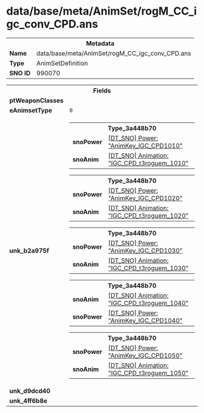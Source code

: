 <h1>data/base/meta/AnimSet/rogM_CC_igc_conv_CPD.ans</h1><table><tr><th colspan="100%">Metadata</th></tr><tr><td><b>Name</b></td><td>data/base/meta/AnimSet/rogM_CC_igc_conv_CPD.ans</td></tr><tr><td><b>Type</b></td><td>AnimSetDefinition</td></tr><tr><td><b>SNO ID</b></td><td>990070</td></tr></table>

<table><tr><th colspan="100%">Fields</th></tr><tr><td><b>ptWeaponClasses</b></td><td></td></tr><tr><td><b>eAnimsetType</b></td><td><code>0</code></td></tr><tr><td><b>unk_b2a975f</b></td><td><table><tr><th colspan="100%">Type_3a448b70</th></tr><tr><td><b>snoPower</b></td><td><a href="..\Power\AnimKey_IGC_CPD1010.pow.md">[DT_SNO] Power: "AnimKey_IGC_CPD1010"</a></td></tr><tr><td><b>snoAnim</b></td><td><a href="..\Anim\IGC_CPD_t3roguem_1010.ani.md">[DT_SNO] Animation: "IGC_CPD_t3roguem_1010"</a></td></tr></table>


<table><tr><th colspan="100%">Type_3a448b70</th></tr><tr><td><b>snoPower</b></td><td><a href="..\Power\AnimKey_IGC_CPD1020.pow.md">[DT_SNO] Power: "AnimKey_IGC_CPD1020"</a></td></tr><tr><td><b>snoAnim</b></td><td><a href="..\Anim\IGC_CPD_t3roguem_1020.ani.md">[DT_SNO] Animation: "IGC_CPD_t3roguem_1020"</a></td></tr></table>


<table><tr><th colspan="100%">Type_3a448b70</th></tr><tr><td><b>snoPower</b></td><td><a href="..\Power\AnimKey_IGC_CPD1030.pow.md">[DT_SNO] Power: "AnimKey_IGC_CPD1030"</a></td></tr><tr><td><b>snoAnim</b></td><td><a href="..\Anim\IGC_CPD_t3roguem_1030.ani.md">[DT_SNO] Animation: "IGC_CPD_t3roguem_1030"</a></td></tr></table>


<table><tr><th colspan="100%">Type_3a448b70</th></tr><tr><td><b>snoAnim</b></td><td><a href="..\Anim\IGC_CPD_t3roguem_1040.ani.md">[DT_SNO] Animation: "IGC_CPD_t3roguem_1040"</a></td></tr><tr><td><b>snoPower</b></td><td><a href="..\Power\AnimKey_IGC_CPD1040.pow.md">[DT_SNO] Power: "AnimKey_IGC_CPD1040"</a></td></tr></table>


<table><tr><th colspan="100%">Type_3a448b70</th></tr><tr><td><b>snoPower</b></td><td><a href="..\Power\AnimKey_IGC_CPD1050.pow.md">[DT_SNO] Power: "AnimKey_IGC_CPD1050"</a></td></tr><tr><td><b>snoAnim</b></td><td><a href="..\Anim\IGC_CPD_t3roguem_1050.ani.md">[DT_SNO] Animation: "IGC_CPD_t3roguem_1050"</a></td></tr></table>


</td></tr><tr><td><b>unk_d9dcd40</b></td><td></td></tr><tr><td><b>unk_4ff6b8e</b></td><td></td></tr></table>


